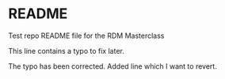 # README

Test repo README file for the RDM Masterclass

This line contains a typo to fix later.

The typo has been corrected.
Added line which I want to revert.
